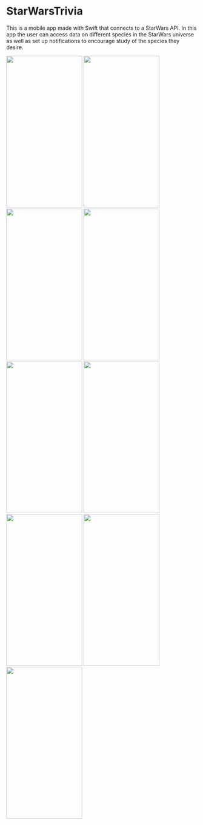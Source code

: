 # StarWarsTrivia
This is a mobile app made with Swift that connects to a StarWars API. In this app the user can access data on different species in the StarWars universe as well as set up notifications to encourage study of the species they desire. 

<img src="https://github.com/SeanaAlohi/StarWarsTrivia/assets/148152470/4ffe8edd-0b29-4fb1-b5ad-344491068768" width=200 height=400>

<img src="https://github.com/SeanaAlohi/StarWarsTrivia/assets/148152470/f8096075-0e25-49be-bce5-2143dbe5a037" width=200 height=400>

<img src="https://github.com/SeanaAlohi/StarWarsTrivia/assets/148152470/157fd1ae-dc28-492f-aa53-4bc8aa3697df" width=200 height=400>

<img src="https://github.com/SeanaAlohi/StarWarsTrivia/assets/148152470/aa1c5180-8c00-4d14-bf6e-bad921472568" width=200 height=400>

<img src="https://github.com/SeanaAlohi/StarWarsTrivia/assets/148152470/d7b3bb4a-cc05-4ba7-9437-49f6587b64af" width=200 height=400>

<img src="https://github.com/SeanaAlohi/StarWarsTrivia/assets/148152470/4778e4c6-d7dc-4841-8418-6bb7da3814b9" width=200 height=400>

<img src="https://github.com/SeanaAlohi/StarWarsTrivia/assets/148152470/64579f59-05c5-43df-8658-36230c5d092f" width=200 height=400>

<img src="https://github.com/SeanaAlohi/StarWarsTrivia/assets/148152470/e33d4269-bf67-47eb-b3a8-431f174f8b7b" width=200 height=400>

<img src="https://github.com/SeanaAlohi/StarWarsTrivia/assets/148152470/72731cb6-29af-4f0e-b14f-66ef832cdb1a" width=200 height=400>



